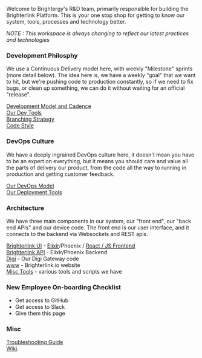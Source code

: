 Welcome to Brightergy's R&D team, primarily responsible for building the Brighterlink Platform.  This is your one stop shop for getting to know our system, tools, processes and technology better.

*NOTE : This workspace is always changing to reflect our latest practices and technologies*

### Development Philosphy

We use a Continuous Delivery model here, with weekly "Milestone" sprints (more detail below).  The idea here is, we have a weekly "goal" that we want to hit, but we're pushing code to production constantly, so if we need to fix bugs, or clean up something, we can do it without waiting for an official "release".

[Development Model and Cadence](dev_cadence.md)    
[Our Dev Tools](our_tools.md)    
[Branching Strategy](branching.md)    
[Code Style](code_style.md)

### DevOps Culture

We have a deeply ingrained DevOps culture here, it doesn't mean you have to be an expert on everything, but it means you should care and value all the parts of delivery our product, from the code all the way to running in production and getting customer feedback.

[Our DevOps Model](devops.md)    
[Our Deployment Tools](our_tools.md)    

### Architecture

We have three main components in our system, our "front end",  our "back end APIs" and our device code.  The front end is our user interface, and it connects to the backend via Websockets and REST apis.

[Brighterlink UI](https://github.com/Brightergy/brighterlink-ui) - [Elixir](elixir.md)/Phoenix / [React / JS Frontend](frontend.md)    
[Brighterlink API](https://github.com/Brightergy/brighterlink_io) - Elixir/Phoenix Backend    
[Digi](https://github.com/Brightergy/digi_gateway) - Our Digi Gateway code     
[www](https://github.com/Brightergy/bl_www) - Brighterlink.io website    
[Misc Tools](https://github.com/Brightergy/BrighterLink_DevOps) - various tools and scripts we have

### New Employee On-boarding Checklist

* Get access to GitHub    
* Get access to Slack     
* Give them this page     

### Misc

[Troubleshooting Guide](https://github.com/Brightergy/getting_started/troubleshooting.md)    
[Wiki](https://github.com/Brightergy/getting_started/wiki).
